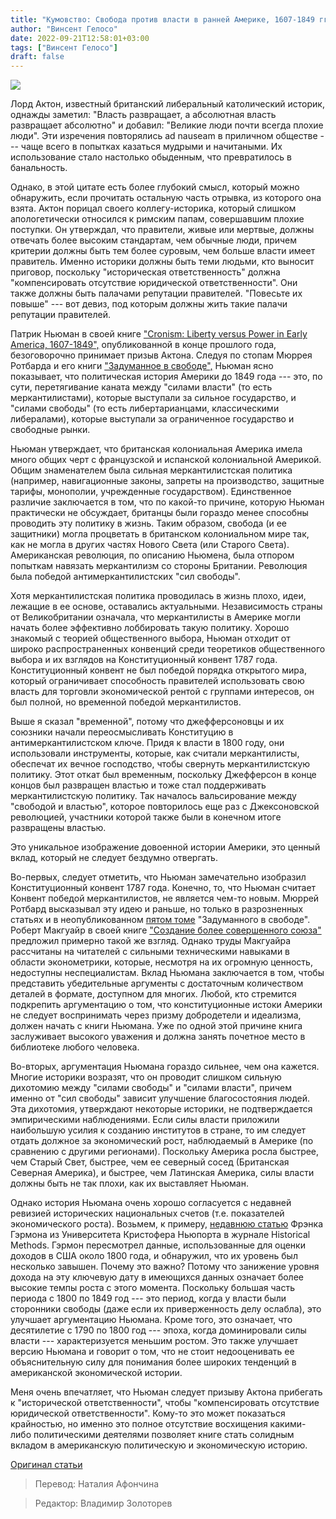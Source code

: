 ```yaml
---
title: "Кумовство: Свобода против власти в ранней Америке, 1607-1849 гг."
author: "Винсент Гелосо"
date: 2022-09-21T12:58:01+03:00
tags: ["Винсент Гелосо"]
draft: false
---
```

![](https://www.aier.org/wp-content/uploads/2022/06/jacksonwhitehouse.jpg)

Лорд Актон, известный британский либеральный католический историк, однажды заметил: "Власть развращает, а абсолютная власть развращает абсолютно" и добавил: "Великие люди почти всегда плохие люди". Эти изречения повторялись ad nauseam в приличном обществе --- чаще всего в попытках казаться мудрыми и начитаными. Их использование стало настолько обыденным, что превратилось в банальность.

Однако, в этой цитате есть более глубокий смысл, который можно обнаружить, если прочитать остальную часть отрывка, из которого она взята.  Актон порицал своего коллегу-историка, который слишком апологетически относился к римским папам, совершавшим плохие поступки. Он утверждал, что правители, живые или мертвые, должны отвечать более высоким стандартам, чем обычные люди, причем критерии должны быть тем более суровым, чем больше власти имеет правитель. Именно историки должны быть теми людьми, кто выносит приговор, поскольку "историческая ответственность" должна "компенсировать отсутствие юридической ответственности". Они также должны быть палачами репутации правителей. "Повесьте их повыше" --- вот девиз, под которым должны жить такие палачи репутации правителей.

Патрик Ньюман в своей книге ["Cronism: Liberty versus Power in Early America, 1607-1849",](https://www.amazon.com/Cronyism-Liberty-versus-America-1607-1849/dp/1610167422) опубликованной в конце прошлого года, безоговорочно принимает призыв Актона. Следуя по стопам Мюррея Ротбарда и его книги ["Задуманное в свободе",](https://cdn.mises.org/Conceived%20in%20Liberty_Rothbard.pdf) Ньюман ясно показывает, что политическая история Америки до 1849 года --- это, по сути, перетягивание каната между "силами власти" (то есть меркантилистами), которые выступали за сильное государство, и "силами свободы" (то есть либертарианцами, классическими либералами), которые выступали за ограниченное государство и свободные рынки.

Ньюман утверждает, что британская колониальная Америка имела много общих черт с французской и испанской колониальной Америкой. Общим знаменателем была сильная меркантилистская политика (например, навигационные законы, запреты на производство, защитные тарифы, монополии, учрежденные государством). Единственное различие заключается в том, что по какой-то причине, которую Ньюман практически не обсуждает, британцы были гораздо менее способны проводить эту политику в жизнь. Таким образом, свобода (и ее защитники) могла процветать в британском колониальном мире так, как не могла в других частях Нового Света (или Старого Света). Американская революция, по описанию Ньюмена, была отпором попыткам навязать меркантилизм со стороны Британии. Революция была победой антимеркантилистских "сил свободы".

Хотя меркантилистская политика проводилась в жизнь плохо, идеи, лежащие в ее основе, оставались актуальными. Независимость страны от Великобритании означала, что меркантилисты в Америке могли начать более эффективно лоббировать такую политику. Хорошо знакомый с теорией общественного выбора, Ньюман отходит от широко распространенных конвенций среди теоретиков общественного выбора и их взглядов на Конституционный конвент 1787 года. Конституционный конвент не был  победой порядка открытого мира, который ограничивает способность правителей использовать свою власть для торговли экономической рентой с группами интересов, он был полной, но временной победой меркантилистов.

Выше я сказал "временной", потому что джефферсоновцы и их союзники начали переосмысливать Конституцию в антимеркантилистском ключе. Придя к власти в 1800 году, они использовали инструменты, которые, как считали меркантилисты, обеспечат их вечное господство, чтобы свернуть меркантилистскую политику. Этот откат был временным, поскольку Джефферсон в конце концов был развращен властью и тоже стал поддерживать меркантилистскую политику. Так началось вальсирование между "свободой и властью", которое повторилось еще раз с Джексоновской революцией, участники которой также были в конечном итоге развращены властью.

Это уникальное изображение довоенной истории Америки, это ценный вклад, который не следует бездумно отвергать.

Во-первых, следует отметить, что Ньюман замечательно изобразил Конституционный конвент 1787 года. Конечно, то, что Ньюман считает Конвент победой меркантилистов, не является чем-то новым. Мюррей Ротбард высказывал эту идею и раньше, но только в разрозненных статьях и в неопубликованном [пятом томе](https://www.amazon.com/Conceived-Liberty-5-New-Republic/dp/1610167082/ref=sr_1_2?keywords=Conceived%20in%20Liberty&qid=1639942263&s=books&sr=1-2) "Задуманного в свободе". Роберт Макгуайр в своей книге ["Создание более совершенного союза"](https://www.amazon.com/Form-More-Perfect-Union-Interpretation/dp/0195139704) предложил примерно такой же взгляд. Однако труды Макгуайра рассчитаны на читателей с сильными техническими навыками в области эконометрики, которые, несмотря на их огромную ценность, недоступны неспециалистам. Вклад Ньюмана заключается в том, чтобы представить убедительные аргументы с достаточным количеством деталей в формате, доступном для многих. Любой, кто стремится подкрепить аргументацию о том, что конституционные истоки Америки не следует воспринимать через призму добродетели и идеализма, должен начать с книги Ньюмана.  Уже по одной этой причине книга заслуживает высокого уважения и должна занять почетное место в библиотеке любого человека.

Во-вторых, аргументация Ньюмана гораздо сильнее, чем она кажется. Многие историки возразят, что он проводит слишком сильную дихотомию между "силами свободы" и "силами власти", причем именно от "сил свободы"  зависит улучшение благосостояния людей. Эта дихотомия, утверждают некоторые историки, не подтверждается эмпирическими наблюдениями. Если силы власти приложили наибольшую усилия к созданию институтов в стране, то им следует отдать должное за экономический рост, наблюдаемый в Америке (по сравнению с другими регионами). Поскольку Америка росла быстрее, чем Старый Свет, быстрее, чем ее северный сосед (Британская Северная Америка), и быстрее, чем Латинская Америка, силы власти должны быть не так плохи, как их выставляет Ньюман. 

Однако история Ньюмана очень хорошо согласуется с недавней ревизией исторических национальных счетов (т.е. показателей экономического роста). Возьмем, к примеру, [недавнюю статью](https://www.tandfonline.com/doi/abs/10.1080/01615440.2019.1678444?casa_token=bgxQImCpd8sAAAAA:DTWzgQgqiuq-Shrrpv2oMQTEC5riMdXI2ysnz7-vfwlhAnh5IlvhC45LhocIjlfCbtgjnI1CrUOneA&journalCode=vhim20) Фрэнка Гэрмона из Университета Кристофера Ньюпорта в журнале Historical Methods. Гэрмон пересмотрел данные, использованные для оценки доходов в США около 1800 года, и обнаружил, что их уровень был несколько завышен. Почему это важно? Потому что занижение уровня дохода на эту ключевую дату в имеющихся данных означает более высокие темпы роста с этого момента. Поскольку большая часть периода с 1800 по 1849 год --- это период, когда у власти были сторонники свободы (даже если их приверженность делу ослабла), это улучшает аргументацию Ньюмана. Кроме того, это означает, что десятилетие с 1790 по 1800 год --- эпоха, когда доминировали силы власти --- характеризуется меньшим ростом. Это также улучшает версию Ньюмана и говорит о том, что не стоит недооценивать ее объяснительную силу для  понимания более широких тенденций в американской экономической истории.

Меня очень впечатляет, что Ньюман следует призыву Актона прибегать к "исторической ответственности", чтобы "компенсировать отсутствие юридической ответственности". Кому-то это может показаться крайностью, но именно это полное отсутствие восхищения какими-либо политическими деятелями позволяет книге стать солидным вкладом в американскую политическую и экономическую историю.

[Оригинал статьи](https://www.aier.org/article/review-cronyism-liberty-versus-power-in-early-america-1607-1849/)

> Перевод: Наталия Афончина

> Редактор: Владимир Золоторев